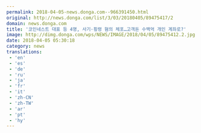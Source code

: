 ```yaml
---
permalink: 2018-04-05-news.donga.com--966391450.html
original: http://news.donga.com/list/3/03/20180405/89475417/2
domain: news.donga.com
title: '코인네스트 대표 등 4명, 사기·횡령 혐의 체포…고객돈 수백억 개인 계좌로?'
image: http://dimg.donga.com/wps/NEWS/IMAGE/2018/04/05/89475412.2.jpg
date: 2018-04-05 05:30:18
category: news
translations: 
 - 'en'
 - 'es'
 - 'de'
 - 'ru'
 - 'ja'
 - 'fr'
 - 'it'
 - 'zh-CN'
 - 'zh-TW'
 - 'ar'
 - 'pt'
 - 'hy'
---
```


